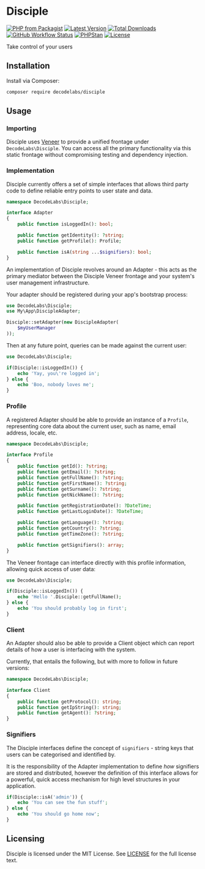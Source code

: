 # Disciple

[![PHP from Packagist](https://img.shields.io/packagist/php-v/decodelabs/disciple?style=flat)](https://packagist.org/packages/decodelabs/disciple)
[![Latest Version](https://img.shields.io/packagist/v/decodelabs/disciple.svg?style=flat)](https://packagist.org/packages/decodelabs/disciple)
[![Total Downloads](https://img.shields.io/packagist/dt/decodelabs/disciple.svg?style=flat)](https://packagist.org/packages/decodelabs/disciple)
[![GitHub Workflow Status](https://img.shields.io/github/workflow/status/decodelabs/disciple/PHP%20Composer)](https://github.com/decodelabs/disciple/actions/workflows/php.yml)
[![PHPStan](https://img.shields.io/badge/PHPStan-enabled-44CC11.svg?longCache=true&style=flat)](https://github.com/phpstan/phpstan)
[![License](https://img.shields.io/packagist/l/decodelabs/disciple?style=flat)](https://packagist.org/packages/decodelabs/disciple)

Take control of your users

## Installation

Install via Composer:

```bash
composer require decodelabs/disciple
```

## Usage

### Importing

Disciple uses [Veneer](https://github.com/decodelabs/veneer) to provide a unified frontage under <code>DecodeLabs\Disciple</code>.
You can access all the primary functionality via this static frontage without compromising testing and dependency injection.


### Implementation

Disciple currently offers a set of simple interfaces that allows third party code to define reliable entry points to user state and data.

```php
namespace DecodeLabs\Disciple;

interface Adapter
{
    public function isLoggedIn(): bool;

    public function getIdentity(): ?string;
    public function getProfile(): Profile;

    public function isA(string ...$signifiers): bool;
}
```

An implementation of Disciple revolves around an Adapter - this acts as the primary mediator between the Disciple Veneer frontage and your system's user management infrastructure.

Your adapter should be registered during your app's bootstrap process:

```php
use DecodeLabs\Disciple;
use My\App\DiscipleAdapter;

Disciple::setAdapter(new DiscipleAdapter(
    $myUserManager
));
```

Then at any future point, queries can be made against the current user:

```php
use DecodeLabs\Disciple;

if(Disciple::isLoggedIn()) {
    echo 'Yay, you\'re logged in';
} else {
    echo 'Boo, nobody loves me';
}
```


### Profile

A registered Adapter should be able to provide an instance of a <code>Profile</code>, representing core data about the current user, such as name, email address, locale, etc.

```php
namespace DecodeLabs\Disciple;

interface Profile
{
    public function getId(): ?string;
    public function getEmail(): ?string;
    public function getFullName(): ?string;
    public function getFirstName(): ?string;
    public function getSurname(): ?string;
    public function getNickName(): ?string;

    public function getRegistrationDate(): ?DateTime;
    public function getLastLoginDate(): ?DateTime;

    public function getLanguage(): ?string;
    public function getCountry(): ?string;
    public function getTimeZone(): ?string;

    public function getSignifiers(): array;
}
```

The Veneer frontage can interface directly with this profile information, allowing quick access of user data:

```php
use DecodeLabs\Disciple;

if(Disciple::isLoggedIn()) {
    echo 'Hello '.Disciple::getFullName();
} else {
    echo 'You should probably log in first';
}
```


### Client

An Adapter should also be able to provide a Client object which can report details of how a user is interfacing with the system.

Currently, that entails the following, but with more to follow in future versions:

```php
namespace DecodeLabs\Disciple;

interface Client
{
    public function getProtocol(): string;
    public function getIpString(): string;
    public function getAgent(): ?string;
}
```


### Signifiers

The Disciple interfaces define the concept of <code>signifiers</code> - string keys that users can be categorised and identified by.

It is the responsibility of the Adapter implementation to define _how_ signifiers are stored and distributed, however the definition of this interface allows for a powerful, quick access mechanism for high level structures in your application.

```php
if(Disciple::isA('admin')) {
    echo 'You can see the fun stuff';
} else {
    echo 'You should go home now';
}
```



## Licensing
Disciple is licensed under the MIT License. See [LICENSE](./LICENSE) for the full license text.
